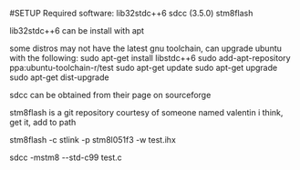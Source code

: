 #SETUP
Required software:
lib32stdc++6
sdcc (3.5.0)
stm8flash

lib32stdc++6 can be install with apt

some distros may not have the latest gnu toolchain, can upgrade ubuntu with the following:
sudo apt-get install libstdc++6
sudo add-apt-repository ppa:ubuntu-toolchain-r/test 
sudo apt-get update
sudo apt-get upgrade
sudo apt-get dist-upgrade

sdcc can be obtained from their page on sourceforge

stm8flash is a git repository courtesy of someone named valentin i think, get it, add to path


stm8flash -c stlink -p stm8l051f3 -w test.ihx

sdcc -mstm8 --std-c99 test.c
